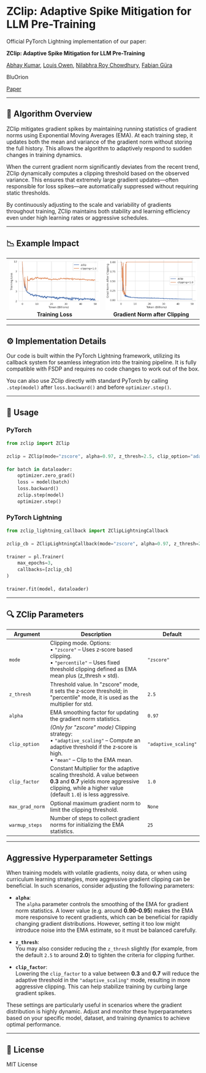 # ZClip: Adaptive Spike Mitigation for LLM Pre-Training


Official PyTorch Lightning implementation of our paper:

<b>ZClip: Adaptive Spike Mitigation for LLM Pre-Training</b>

[Abhay Kumar](https://www.linkedin.com/in/akanyaani/), [Louis Owen](https://www.linkedin.com/in/louisowen/), [Nilabhra Roy Chowdhury](https://www.linkedin.com/in/nilabhraroychowdhury/), [Fabian Güra](https://www.linkedin.com/in/guera/) 

BluOrion

[Paper](#)


---

## 🧠 Algorithm Overview

ZClip mitigates gradient spikes by maintaining running statistics of gradient norms using Exponential Moving Averages (EMA). At each training step, it updates both the mean and variance of the gradient norm without storing the full history. This allows the algorithm to adaptively respond to sudden changes in training dynamics.

When the current gradient norm significantly deviates from the recent trend, ZClip dynamically computes a clipping threshold based on the observed variance. This ensures that extremely large gradient updates—often responsible for loss spikes—are automatically suppressed without requiring static thresholds.

By continuously adjusting to the scale and variability of gradients throughout training, ZClip maintains both stability and learning efficiency even under high learning rates or aggressive schedules.

---

## 📉 Example Impact

<table>
<tr>
<td align="center">
<img src="./figures/3e3.png" width="400"/>
<br><b>Training Loss</b>
</td>
<td align="center">
<img src="./figures/lr_3e3_after.png" width="400"/>
<br><b>Gradient Norm after Clipping</b>
</td>
</tr>
</table>

---

## ⚙️ Implementation Details

Our code is built within the PyTorch Lightning framework, utilizing its callback system for seamless integration into the training pipeline. It is fully compatible with FSDP and requires no code changes to work out of the box.

You can also use ZClip directly with standard PyTorch by calling `.step(model)` after `loss.backward()` and before `optimizer.step()`.

---

## 🧪 Usage

### PyTorch
```python
from zclip import ZClip

zclip = ZClip(mode="zscore", alpha=0.97, z_thresh=2.5, clip_option="adaptive_scaling", max_grad_norm=1.0)

for batch in dataloader:
    optimizer.zero_grad()
    loss = model(batch)
    loss.backward()
    zclip.step(model)
    optimizer.step()
```

### PyTorch Lightning
```python
from zclip_lightning_callback import ZClipLightningCallback

zclip_cb = ZClipLightningCallback(mode="zscore", alpha=0.97, z_thresh=2.5, clip_option="adaptive_scaling", max_grad_norm=1.0)

trainer = pl.Trainer(
    max_epochs=3,
    callbacks=[zclip_cb]
)

trainer.fit(model, dataloader)
```

---

## 🔍 ZClip Parameters

| Argument        | Description                                                                                                                                         | Default            |
|-----------------|-----------------------------------------------------------------------------------------------------------------------------------------------------|--------------------|
| `mode`          | Clipping mode. Options: <br> • `"zscore"` – Uses z‑score based clipping. <br> • `"percentile"` – Uses fixed threshold clipping defined as EMA mean plus (z_thresh × std). | `"zscore"`         |
| `z_thresh`      | Threshold value. In "zscore" mode, it sets the z‑score threshold; in "percentile" mode, it is used as the multiplier for std.                      | `2.5`              |
| `alpha`         | EMA smoothing factor for updating the gradient norm statistics.                                                                                    | `0.97`             |
| `clip_option`   | *(Only for "zscore" mode)* Clipping strategy: <br> • `"adaptive_scaling"` – Compute an adaptive threshold if the z‑score is high. <br> • `"mean"` – Clip to the EMA mean. | `"adaptive_scaling"` |
| `clip_factor`   | Constant Multiplier for the adaptive scaling threshold. A value between **0.3** and **0.7** yields more aggressive clipping, while a higher value (default `1.0`) is less aggressive. | `1.0`              |
| `max_grad_norm` | Optional maximum gradient norm to limit the clipping threshold.                                                                                     | `None`             |
| `warmup_steps`  | Number of steps to collect gradient norms for initializing the EMA statistics.                                                                     | `25`               |


---
## Aggressive Hyperparameter Settings

When training models with volatile gradients, noisy data, or when using curriculum learning strategies, more aggressive gradient clipping can be beneficial. In such scenarios, consider adjusting the following parameters:

- **`alpha`**:  
  The `alpha` parameter controls the smoothing of the EMA for gradient norm statistics. A lower value (e.g. around **0.90-0.95**) makes the EMA more responsive to recent gradients, which can be beneficial for rapidly changing gradient distributions. However, setting it too low might introduce noise into the EMA estimate, so it must be balanced carefully.

- **`z_thresh`**:  
  You may also consider reducing the `z_thresh` slightly (for example, from the default `2.5` to around **2.0**) to tighten the criteria for clipping further.

- **`clip_factor`**:  
  Lowering the `clip_factor` to a value between **0.3** and **0.7** will reduce the adaptive threshold in the `"adaptive_scaling"` mode, resulting in more aggressive clipping. This can help stabilize training by curbing large gradient spikes.

These settings are particularly useful in scenarios where the gradient distribution is highly dynamic. Adjust and monitor these hyperparameters based on your specific model, dataset, and training dynamics to achieve optimal performance.


---

## 📜 License
MIT License
